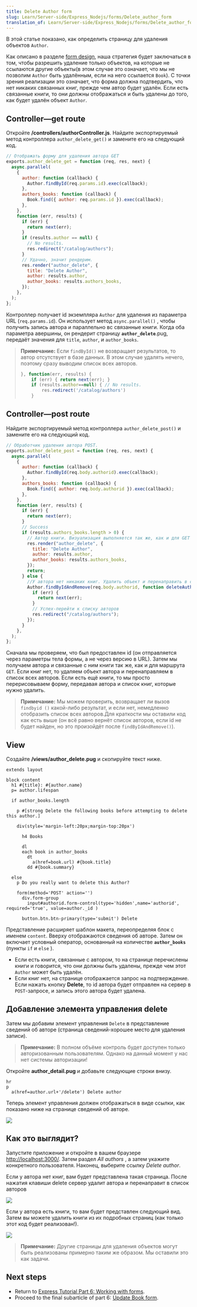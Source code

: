 ```yaml
---
title: Delete Author form
slug: Learn/Server-side/Express_Nodejs/forms/Delete_author_form
translation_of: Learn/Server-side/Express_Nodejs/forms/Delete_author_form
---
```


В этой статье показано, как определить страницу для удаления объектов `Author`.

Как описано в разделе [form design](/ru/docs/Learn/Server-side/Express_Nodejs/forms#form_design), наша стратегия будет заключаться в том, чтобы разрешить удаление только объектов, на которые не ссылаются другие объекты(в этом случае это означает, что мы не позволим `Author` быть удалённым, если на него ссылается `Book`). С точки зрения реализации это означает, что форма должна подтвердить, что нет никаких связанных книг, прежде чем автор будет удалён. Если есть связанные книги, то они должны отображаться и быть удалены до того, как будет удалён объект `Author`.

## Controller—get route

Откройте **/controllers/authorController.js**. Найдите экспортируемый метод контроллера `author_delete_get()` и замените его на следующий код.

```js
// Отображать форму для удаления автора GET
exports.author_delete_get = function (req, res, next) {
  async.parallel(
    {
      author: function (callback) {
        Author.findById(req.params.id).exec(callback);
      },
      authors_books: function (callback) {
        Book.find({ author: req.params.id }).exec(callback);
      },
    },
    function (err, results) {
      if (err) {
        return next(err);
      }
      if (results.author == null) {
        // No results.
        res.redirect("/catalog/authors");
      }
      // Удачно, значит рендерим.
      res.render("author_delete", {
        title: "Delete Author",
        author: results.author,
        author_books: results.authors_books,
      });
    },
  );
};
```

Контроллер получает id экземпляра `Author` для удаления из параметра URL (`req.params.id`). Он использует метод `async.parallel()` , чтобы получить запись автора и параллельно вс связанные книги. Когда оба параметра авершины, он рендерит страницу **`author_delete`**.pug, передаёт значения для `title`, `author`, и `author_books`.

> **Примечание:** Если `findById()` не возвращает результатов, то автор отсутствует в базе данных. В этом случае удалять нечего, поэтому сразу выводим список всех авторов.
>
> ```js
> }, function(err, results) {
>     if (err) { return next(err); }
>     if (results.author==null) { // No results.
>         res.redirect('/catalog/authors')
>     }
> ```

## Controller—post route

Найдите экспортируемый метод контроллера `author_delete_post()` и замените его на следующий код.

```js
// Обработчик удаления автора POST.
exports.author_delete_post = function (req, res, next) {
  async.parallel(
    {
      author: function (callback) {
        Author.findById(req.body.authorid).exec(callback);
      },
      authors_books: function (callback) {
        Book.find({ author: req.body.authorid }).exec(callback);
      },
    },
    function (err, results) {
      if (err) {
        return next(err);
      }
      // Success
      if (results.authors_books.length > 0) {
        // Автор книги. Визуализация выполняется так же, как и для GET route.
        res.render("author_delete", {
          title: "Delete Author",
          author: results.author,
          author_books: results.authors_books,
        });
        return;
      } else {
        //У автора нет никаких книг. Удалить объект и перенаправить в список авторов.
        Author.findByIdAndRemove(req.body.authorid, function deleteAuthor(err) {
          if (err) {
            return next(err);
          }
          // Успех-перейти к списку авторов
          res.redirect("/catalog/authors");
        });
      }
    },
  );
};
```

Сначала мы проверяем, что был предоставлен id (он отправляется через параметры тела формы, а не через версию в URL). Затем мы получаем автора и связанные с ним книги так же, как и для маршрута `GET`. Если книг нет, то удаляем объект автора и перенаправляем в список всех авторов. Если есть ещё книги, то мы просто перерисовываем форму, передавая автора и список книг, которые нужно удалить.

> **Примечание:** Мы можем проверить, возвращает ли вызов `findbyid ()` какой-либо результат, и если нет, немедленно отобразить список всех авторов.Для краткости мы оставили код как есть выше (он всё равно вернёт список авторов, если id не будет найден, но это произойдёт после `findByIdAndRemove()`).

## View

Создайте **/views/author_delete.pug** и скопируйте текст ниже.

```pug
extends layout

block content
  h1 #{title}: #{author.name}
  p= author.lifespan

  if author_books.length

    p #[strong Delete the following books before attempting to delete this author.]

    div(style='margin-left:20px;margin-top:20px')

      h4 Books

      dl
      each book in author_books
        dt
          a(href=book.url) #{book.title}
        dd #{book.summary}

  else
    p Do you really want to delete this Author?

    form(method='POST' action='')
      div.form-group
        input#authorid.form-control(type='hidden',name='authorid', required='true', value=author._id )

      button.btn.btn-primary(type='submit') Delete
```

Представление расширяет шаблон макета, переопределяя блок с именем `content`. Вверху отображаются сведения об авторе. Затем он включает условный оператор, основанный на количестве **`author_books`** (пункты `if` и `else` ).

- Если есть книги, связанные с автором, то на странице перечислены книги и говорится, что они должны быть удалены, прежде чем этот `Author` может быть удалён.
- Если книг нет, на странице отображается запрос на подтверждение. Если нажать кнопку **Delete**, то id автора будет отправлен на сервер в `POST`-запросе, и запись этого автора будет удалена.

## Добавление элемента управления delete

Затем мы добавим элемент управления `Delete` в представление сведений об авторе (страница сведений-хорошее место для удаления записи).

> **Примечание:** В полном объёме контроль будет доступен только авторизованным пользователям. Однако на данный момент у нас нет системы авторизации!

Откройте **author_detail.pug** и добавьте следующие строки внизу.

```pug
hr
p
  a(href=author.url+'/delete') Delete author
```

Теперь элемент управления должен отображаться в виде ссылки, как показано ниже на странице сведений об авторе.

![](locallibary_express_author_detail_delete.png)

## Как это выглядит?

Запустите приложение и откройте в вашем браузере <http://localhost:3000/>. Затем раздел _All authors_ , а затем укажите конкретного пользователя. Наконец, выберите ссылку _Delete author_.

Если у автора нет книг, вам будет представлена такая страница. После нажатия клавиши delete сервер удалит автора и перенаправит в список авторов

![](locallibary_express_author_delete_nobooks.png)

Если у автора есть книги, то вам будет представлен следующий вид. Затем вы можете удалить книги из их подробных страниц (как только этот код будет реализован!).

![](locallibary_express_author_delete_withbooks.png)

> **Примечание:** Другие страницы для удаления объектов могут быть реализованы примерно таким же образом. Мы оставили это как задачи.

## Next steps

- Return to [Express Tutorial Part 6: Working with forms](/ru/docs/Learn/Server-side/Express_Nodejs/forms).
- Proceed to the final subarticle of part 6: [Update Book form](/ru/docs/Learn/Server-side/Express_Nodejs/forms/Update_Book_form).
